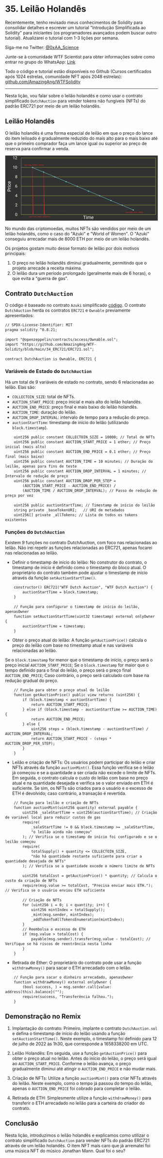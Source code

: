 # 35. Leilão Holandês

Recentemente, tenho revisado meus conhecimentos de Solidity para consolidar detalhes e escrever um tutorial "Introdução Simplificada ao Solidity" para iniciantes (os programadores avançados podem buscar outro tutorial). Atualizarei o tutorial com 1-3 lições por semana.

Siga-me no Twitter: [@0xAA_Science](https://twitter.com/0xAA_Science)

Junte-se à comunidade WTF Scientist para obter informações sobre como entrar no grupo do WhatsApp: [Link](https://discord.gg/5akcruXrsk)

Todo o código e tutorial estão disponíveis no Github (Cursos certificados após 1024 estrelas, comunidade NFT após 2048 estrelas): [github.com/AmazingAng/WTFSolidity](https://github.com/AmazingAng/WTF-Solidity)

-----

Nesta lição, vou falar sobre o leilão holandês e como usar o contrato simplificado `DutchAuction` para vender tokens não fungíveis (NFTs) do padrão ERC721 por meio de um leilão holandês.

## Leilão Holandês

O leilão holandês é uma forma especial de leilão em que o preço do lance do item leiloado é gradualmente reduzido do mais alto para o mais baixo até que o primeiro comprador faça um lance igual ou superior ao preço de reserva para confirmar a venda.

![Leilão Holandês](./img/35-1.png)

No mundo das criptomoedas, muitos NFTs são vendidos por meio de um leilão holandês, como o caso do "Azuki" e "World of Women". O "Azuki" conseguiu arrecadar mais de 8000 ETH por meio de um leilão holandês.

Os projetos gostam muito desse formato de leilão por dois motivos principais:

1. O preço no leilão holandês diminui gradualmente, permitindo que o projeto arrecade a receita máxima.
2. O leilão dura um período prolongado (geralmente mais de 6 horas), o que evita a "guerra de gas".

## Contrato `DutchAuction`

O código é baseado no contrato `Azuki` simplificado [código](https://etherscan.io/address/0xed5af388653567af2f388e6224dc7c4b3241c544#code). O contrato `DutchAuction` herda os contratos `ERC721` e `Ownable` previamente apresentados:

```solidity
// SPDX-License-Identifier: MIT
pragma solidity ^0.8.21;

import "@openzeppelin/contracts/access/Ownable.sol";
import "https://github.com/AmazingAng/WTF-Solidity/blob/main/34_ERC721/ERC721.sol";

contract DutchAuction is Ownable, ERC721 {
```

### Variáveis de Estado do `DutchAuction`

Há um total de 9 variáveis de estado no contrato, sendo 6 relacionadas ao leilão. Elas são:

- `COLLECTOIN_SIZE`: total de NFTs.
- `AUCTION_START_PRICE`: preço inicial e mais alto do leilão holandês.
- `AUCTION_END_PRICE`: preço final e mais baixo do leilão holandês.
- `AUCTION_TIME`: duração do leilão.
- `AUCTION_DROP_INTERVAL`: intervalo de tempo para a redução do preço.
- `auctionStartTime`: timestamp de início do leilão (utilizando `block.timestamp`).

```solidity
    uint256 public constant COLLECTOIN_SIZE = 10000; // Total de NFTs
    uint256 public constant AUCTION_START_PRICE = 1 ether; // Preço inicial (mais alto)
    uint256 public constant AUCTION_END_PRICE = 0.1 ether; // Preço final (mais baixo)
    uint256 public constant AUCTION_TIME = 10 minutes; // Duração do leilão, apenas para fins de teste
    uint256 public constant AUCTION_DROP_INTERVAL = 1 minutes; // Intervalo de redução de preço
    uint256 public constant AUCTION_DROP_PER_STEP =
        (AUCTION_START_PRICE - AUCTION_END_PRICE) /
        (AUCTION_TIME / AUCTION_DROP_INTERVAL); // Passo de redução de preço por vez
    
    uint256 public auctionStartTime; // Timestamp de início do leilão
    string private _baseTokenURI;   // URI de metadados
    uint256[] private _allTokens; // Lista de todos os tokens existentes
```

### Funções do `DutchAuction`

Existem 9 funções no contrato DutchAuction, com foco nas relacionadas ao leilão. Não irei repetir as funções relacionadas ao ERC721, apenas focarei nas relacionadas ao leilão.

- Definir o timestamp de início do leilão: No construtor do contrato, o timestamp de início é definido como o timestamp do bloco atual. O proprietário do contrato também pode ajustar o timestamp de início através da função `setAuctionStartTime()`.

```solidity
    constructor() ERC721("WTF Dutch Auction", "WTF Dutch Auction") {
        auctionStartTime = block.timestamp;
    }

    // Função para configurar o timestamp de início do leilão, apenasOwner
    function setAuctionStartTime(uint32 timestamp) external onlyOwner {
        auctionStartTime = timestamp;
    }
```

- Obter o preço atual do leilão: A função `getAuctionPrice()` calcula o preço do leilão com base no timestamp atual e nas variáveis relacionadas ao leilão.

Se o `block.timestamp` for menor que o timestamp de início, o preço será o preço inicial `AUCTION_START_PRICE`;
Se o `block.timestamp` for maior que o tempo definido para o final do leilão, o preço será o preço final `AUCTION_END_PRICE`;
Caso contrário, o preço será calculado com base na redução gradual do preço.

```solidity
    // Função para obter o preço atual do leilão
    function getAuctionPrice() public view returns (uint256) {
        if (block.timestamp < auctionStartTime) {
            return AUCTION_START_PRICE;
        } else if (block.timestamp - auctionStartTime >= AUCTION_TIME) {
            return AUCTION_END_PRICE;
        } else {
            uint256 steps = (block.timestamp - auctionStartTime) / AUCTION_DROP_INTERVAL;
            return AUCTION_START_PRICE - (steps * AUCTION_DROP_PER_STEP);
        }
    }
```

- Leilão e criação de NFTs: Os usuários podem participar do leilão e criar NFTs através da função `auctionMint()`. Essa função verifica se o leilão já começou e se a quantidade a ser criada não excede o limite de NFTs. Em seguida, o contrato calcula o custo do leilão com base no preço atual e na quantidade desejada e verifica se o valor enviado em ETH é suficiente. Se sim, os NFTs são criados para o usuário e o excesso de ETH é devolvido; caso contrário, a transação é revertida.

```solidity
    // Função para leilão e criação de NFTs
    function auctionMint(uint256 quantity) external payable {
        uint256 _saleStartTime = uint256(auctionStartTime); // Criação de variável local para reduzir custos de gas
        require(
            _saleStartTime != 0 && block.timestamp >= _saleStartTime,
            "o leilão ainda não começou"
        ); // Verifica se o timestamp de início foi configurado e se o leilão começou
        require(
            totalSupply() + quantity <= COLLECTOIN_SIZE,
            "não há quantidade restante suficiente para criar a quantidade desejada de NFTs"
        ); // Verifica se a quantidade excede o número limite de NFTs

        uint256 totalCost = getAuctionPrice() * quantity; // Calcula o custo da criação de NFTs
        require(msg.value >= totalCost, "Precisa enviar mais ETH."); // Verifica se o usuário enviou ETH suficiente
        
        // Criação de NFTs
        for (uint256 i = 0; i < quantity; i++) {
            uint256 mintIndex = totalSupply();
            _mint(msg.sender, mintIndex);
            _addTokenToAllTokensEnumeration(mintIndex);
        }
        // Reembolsa o excesso de ETH
        if (msg.value > totalCost) {
            payable(msg.sender).transfer(msg.value - totalCost); // Verifique se há riscos de reentrância nesta linha
        }
    }
```

- Retirada de Ether: O proprietário do contrato pode usar a função `withdrawMoney()` para sacar o ETH arrecadado com o leilão.

```solidity
    // Função para sacar o dinheiro arrecadado, apenasOwner
    function withdrawMoney() external onlyOwner {
        (bool success, ) = msg.sender.call{value: address(this).balance}("");
        require(success, "Transferência falhou.");
    }
```

## Demonstração no Remix
1. Implantação do contrato: Primeiro, implante o contrato `DutchAuction.sol` e defina o timestamp de início do leilão usando a função `setAuctionStartTime()`. Neste exemplo, o timestamp foi definido para 12 de julho de 2022 às 1h30, que corresponde a 1658338200 em UTC.

2. Leilão Holandês: Em seguida, use a função `getAuctionPrice()` para obter o preço atual no leilão. Antes do início do leilão, o preço será igual ao `AUCTION_START_PRICE`. Conforme o leilão avança, o preço gradualmente diminui até atingir o `AUCTION_END_PRICE` e não mudar mais.

3. Criação de NFTs: Utilize a função `auctionMint()` para criar NFTs através do leilão. Neste exemplo, como o tempo já passou do tempo do leilão, apenas o `AUCTION_END_PRICE` foi cobrado para completar o leilão.

4. Retirada de ETH: Simplesmente utilize a função `withdrawMoney()` para transferir o ETH arrecadado no leilão para a carteira do criador do contrato.

## Conclusão
Nesta lição, introduzimos o leilão holandês e explicamos como utilizar o contrato simplificado `DutchAuction` para vender NFTs do padrão ERC721 através de um leilão holandês. O item NFT mais caro que já arrematei foi uma música NFT do músico Jonathan Mann. Qual foi o seu?

